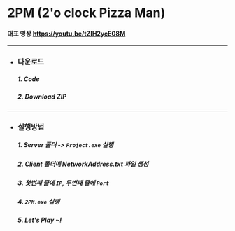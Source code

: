 # 2PM (2'o clock Pizza Man)

#### 대표 영상 <https://youtu.be/tZIH2ycE08M>
- - -
+ ### 다운로드
  ##### 1. Code
  ##### 2. Download ZIP
- - -
+ ### 실행방법
  ##### 1. Server 폴더 -> `Project.exe` 실행
  ##### 2. Client 폴더에 NetworkAddress.txt 파일 생성
  ##### 3. 첫번째 줄에 `IP`, 두번째 줄에 `Port`
  ##### 4. `2PM.exe` 실행
  ##### 5. Let's Play ~!
